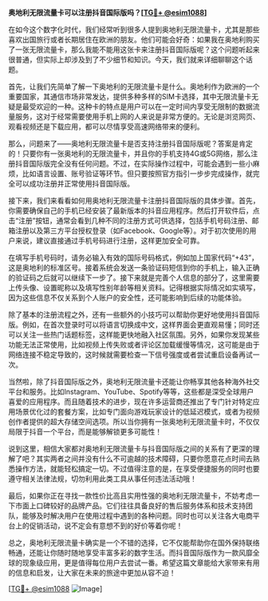 **奥地利无限流量卡可以注册抖音国际版吗？[[TG💪+ @esim1088](https://t.me/s/esim1088)]**

在如今这个数字化时代，我们经常听到很多人提到奥地利无限流量卡，尤其是那些喜欢出国旅行或者长期居住在欧洲的朋友。他们可能会好奇：如果我在奥地利购买了一张无限流量卡，那么我能不能用这张卡来注册抖音国际版呢？这个问题听起来很普通，但实际上却涉及到了不少细节和知识。今天，我们就来详细聊聊这个话题。

首先，让我们先简单了解一下奥地利的无限流量卡是什么。奥地利作为欧洲的一个重要国家，其通信市场非常发达，提供多种多样的SIM卡选择，其中无限流量卡无疑是最受欢迎的一种。这种卡的特点是用户可以在一定时间内享受无限制的数据流量服务，这对于经常需要使用手机上网的人来说是非常方便的。无论是浏览网页、观看视频还是下载应用，都可以尽情享受高速网络带来的便利。

那么，问题来了——奥地利无限流量卡是否支持注册抖音国际版呢？答案是肯定的！只要你有一张奥地利的无限流量卡，并且你的手机支持4G或5G网络，那么注册抖音国际版完全没有任何问题。不过，在实际操作过程中，可能会遇到一些小麻烦，比如语言设置、账号验证等环节。但只要按照官方指引一步步完成操作，就完全可以成功注册并正常使用抖音国际版。

接下来，我们来看看如何用奥地利无限流量卡注册抖音国际版的具体步骤。首先，你需要确保自己的手机已经安装了最新版本的抖音应用程序。然后打开软件后，点击“注册”按钮，通常会看到几种不同的注册方式可供选择，包括手机号码注册、邮箱注册以及第三方平台授权登录（如Facebook、Google等）。对于初次使用的用户来说，建议直接通过手机号码进行注册，这样更加安全可靠。

在填写手机号码时，请务必输入有效的国际号码格式，例如加上国家代码“+43”，这是奥地利的标准区号。接着系统会发送一条验证码短信到你的手机上，输入正确的验证码之后就可以继续下一步了。接下来就是完善个人信息的部分了，这里需要上传头像、设置昵称以及填写性别年龄等相关资料。记得根据实际情况如实填写，因为这些信息不仅关系到个人账户的安全性，还可能影响到后续的功能体验。

除了基本的注册流程之外，还有一些额外的小技巧可以帮助你更好地使用抖音国际版。例如，在首次登录时可以将语言切换成中文，这样界面会更直观易懂；同时还可以关注一些热门话题标签，这样能更快地融入社区氛围。另外，如果你发现某些功能无法正常使用，比如视频上传失败或者评论区加载缓慢等情况，这可能是由于网络连接不稳定导致的，这时候就需要检查一下信号强度或者尝试重启设备再试一次。

当然啦，除了抖音国际版之外，奥地利无限流量卡还能让你畅享其他各种海外社交平台和服务。比如Instagram、YouTube、Spotify等等，这些都是深受全球用户喜爱的应用程序。而且随着技术的进步，现在许多运营商还推出了专门针对特定应用场景优化过的套餐方案，比如专门面向游戏玩家设计的低延迟模式，或者为视频创作者提供的超大存储空间选项。所以当你拥有一张奥地利无限流量卡时，不仅仅局限于抖音一个平台，而是能够解锁更多可能性！

说到这里，相信大家都对奥地利无限流量卡与抖音国际版之间的关系有了更深的理解了吧？其实两者之间并没有什么不可逾越的技术障碍，只要你愿意花点时间去熟悉操作方法，就能轻松搞定一切。不过值得注意的是，在享受便捷服务的同时也要遵守相关法律法规，切勿利用此类工具从事任何违法活动哦！

最后，如果你正在寻找一款性价比高且实用性强的奥地利无限流量卡，不妨考虑一下市面上口碑较好的品牌产品。它们往往具备良好的售后服务体系和技术支持团队，能够及时解决用户在使用过程中遇到的各种问题。同时也可以关注各大电商平台上的促销活动，说不定会有意想不到的好价等着你呢！

总之，奥地利无限流量卡确实是一个不错的选择，它不仅能帮助你在国外保持联络畅通，还能让你随时随地享受丰富多彩的数字生活。而抖音国际版作为一款风靡全球的现象级应用，更是值得每位用户去尝试一番。希望这篇文章能给大家带来有用的信息和启发，让大家在未来的旅途中更加从容不迫！ 

[[TG💪+ @esim1088](https://t.me/s/esim1088) ![Image](https://i.postimg.cc/4NQfJmqS/Snipaste-2025-05-13-00-14-12.png)]